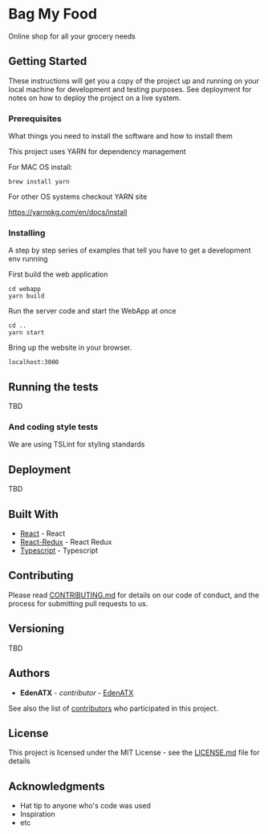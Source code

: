 # Bag My Food

Online shop for all your grocery needs

## Getting Started

These instructions will get you a copy of the project up and running on your local machine for development and testing purposes. See deployment for notes on how to deploy the project on a live system.

### Prerequisites

What things you need to install the software and how to install them

This project uses YARN for dependency management

For MAC OS install:
```
brew install yarn
```

For other OS systems checkout YARN site

https://yarnpkg.com/en/docs/install

### Installing

A step by step series of examples that tell you have to get a development env running

First build the web application

```
cd webapp
yarn build
```

Run the server code and start the WebApp at once

```
cd ..
yarn start
```

Bring up the website in your browser. 

```
localhost:3000
```

## Running the tests

TBD

### And coding style tests

We are using TSLint for styling standards
## Deployment

TBD

## Built With

* [React](https://github.com/facebook/react) - React
* [React-Redux](https://github.com/reactjs/react-redux) - React Redux
* [Typescript](https://github.com/microsoft/typescript) - Typescript

## Contributing

Please read [CONTRIBUTING.md](https://gist.github.com/PurpleBooth/b24679402957c63ec426) for details on our code of conduct, and the process for submitting pull requests to us.

## Versioning

TBD

## Authors

* **EdenATX** - *contributor* - [EdenATX](https://github.com/edenatx)

See also the list of [contributors](https://github.com/your/project/contributors) who participated in this project.

## License

This project is licensed under the MIT License - see the [LICENSE.md](LICENSE.md) file for details

## Acknowledgments

* Hat tip to anyone who's code was used
* Inspiration
* etc
